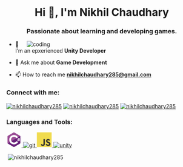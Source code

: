 <h1 align="center">Hi 👋, I'm Nikhil Chaudhary</h1>
<h3 align="center">Passionate about learning and developing games.</h3>

<img align="right" width=450 alt="coding" src="https://encrypted-tbn0.gstatic.com/images?q=tbn:ANd9GcQ0xwDvuuUH-kzj-HuZkrNGK8S0eRPYpo9MHg&usqp=CAU">

- 🌱 I’m an epxerienced **Unity Developer**

- 💬 Ask me about **Game Development**

- 📫 How to reach me **nikhilchaudhary285@gmail.com**

<h3 align="left">Connect with me:</h3>
<p align="left">
<a href="https://linkedin.com/in/nikhilchaudhary285" target="blank"><img align="center" src="https://raw.githubusercontent.com/rahuldkjain/github-profile-readme-generator/master/src/images/icons/Social/linked-in-alt.svg" alt="nikhilchaudhary285" height="30" width="40" /></a>
<a href="https://fb.com/nikhilchaudhary285" target="blank"><img align="center" src="https://raw.githubusercontent.com/rahuldkjain/github-profile-readme-generator/master/src/images/icons/Social/facebook.svg" alt="nikhilchaudhary285" height="30" width="40" /></a>
<a href="https://instagram.com/nikhilchaudhary285" target="blank"><img align="center" src="https://raw.githubusercontent.com/rahuldkjain/github-profile-readme-generator/master/src/images/icons/Social/instagram.svg" alt="nikhilchaudhary285" height="30" width="40" /></a>
</p>

<h3 align="left">Languages and Tools:</h3>
<p align="left"> <a href="https://www.w3schools.com/cs/" target="_blank" rel="noreferrer"> <img src="https://raw.githubusercontent.com/devicons/devicon/master/icons/csharp/csharp-original.svg" alt="csharp" width="40" height="40"/> </a> <a href="https://git-scm.com/" target="_blank" rel="noreferrer"> <img src="https://www.vectorlogo.zone/logos/git-scm/git-scm-icon.svg" alt="git" width="40" height="40"/> </a> <a href="https://developer.mozilla.org/en-US/docs/Web/JavaScript" target="_blank" rel="noreferrer"> <img src="https://raw.githubusercontent.com/devicons/devicon/master/icons/javascript/javascript-original.svg" alt="javascript" width="40" height="40"/> </a> <a href="https://unity.com/" target="_blank" rel="noreferrer"> <img src="https://www.vectorlogo.zone/logos/unity3d/unity3d-icon.svg" alt="unity" width="40" height="40"/> </a> </p>

<p>&nbsp;<img align="center" src="https://github-readme-stats.vercel.app/api?username=nikhilchaudhary285&show_icons=true&locale=en" alt="nikhilchaudhary285" /></p>
